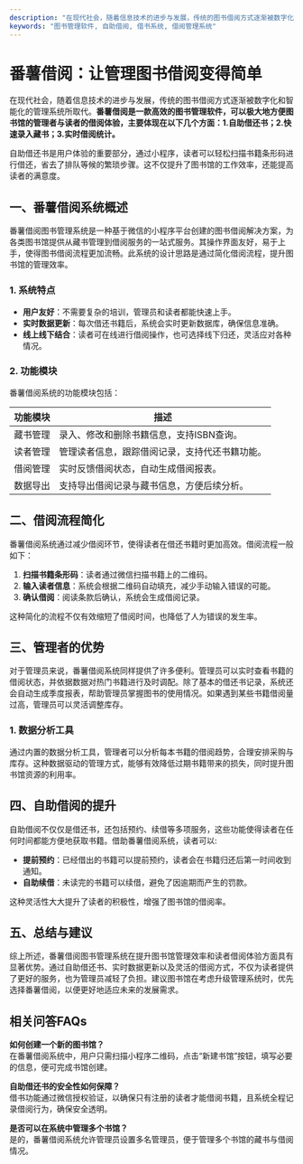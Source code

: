 ```yaml
---
description: "在现代社会，随着信息技术的进步与发展，传统的图书借阅方式逐渐被数字化和智能化的管理系统所取代。**番薯借阅是一款高效的图书管理软件，可以极大地方便图书馆的管理者与读者的借阅体验，主要体现在以下几个方面：1.自助借还书；2.快速录入藏书；3.实时借阅统计。**"
keywords: "图书管理软件, 自助借阅, 借书系统, 借阅管理系统"
---
```

# 番薯借阅：让管理图书借阅变得简单

在现代社会，随着信息技术的进步与发展，传统的图书借阅方式逐渐被数字化和智能化的管理系统所取代。**番薯借阅是一款高效的图书管理软件，可以极大地方便图书馆的管理者与读者的借阅体验，主要体现在以下几个方面：1.自助借还书；2.快速录入藏书；3.实时借阅统计。**

自助借还书是用户体验的重要部分，通过小程序，读者可以轻松扫描书籍条形码进行借还，省去了排队等候的繁琐步骤。这不仅提升了图书馆的工作效率，还能提高读者的满意度。

## **一、番薯借阅系统概述**

番薯借阅图书管理系统是一种基于微信的小程序平台创建的图书借阅解决方案，为各类图书馆提供从藏书管理到借阅服务的一站式服务。其操作界面友好，易于上手，使得图书借阅流程更加流畅。此系统的设计思路是通过简化借阅流程，提升图书馆的管理效率。

### **1. 系统特点**

- **用户友好**：不需要复杂的培训，管理员和读者都能快速上手。
- **实时数据更新**：每次借还书籍后，系统会实时更新数据库，确保信息准确。
- **线上线下结合**：读者可在线进行借阅操作，也可选择线下归还，灵活应对各种情况。

### **2. 功能模块**

番薯借阅系统的功能模块包括：

| 功能模块        | 描述                                             |
| --------------- | ------------------------------------------------ |
| 藏书管理        | 录入、修改和删除书籍信息，支持ISBN查询。     |
| 读者管理        | 管理读者信息，跟踪借阅记录，支持代还书籍功能。 |
| 借阅管理        | 实时反馈借阅状态，自动生成借阅报表。           |
| 数据导出        | 支持导出借阅记录与藏书信息，方便后续分析。     |

## **二、借阅流程简化**

番薯借阅系统通过减少借阅环节，使得读者在借还书籍时更加高效。借阅流程一般如下：

1. **扫描书籍条形码**：读者通过微信扫描书籍上的二维码。
2. **输入读者信息**：系统会根据二维码自动填充，减少手动输入错误的可能。
3. **确认借阅**：阅读条款后确认，系统会生成借阅记录。

这种简化的流程不仅有效缩短了借阅时间，也降低了人为错误的发生率。

## **三、管理者的优势**

对于管理员来说，番薯借阅系统同样提供了许多便利。管理员可以实时查看书籍的借阅状态，并依据数据对热门书籍进行及时调配。除了基本的借还书记录，系统还会自动生成季度报表，帮助管理员掌握图书的使用情况。如果遇到某些书籍借阅量过高，管理员可以灵活调整库存。

### **1. 数据分析工具**

通过内置的数据分析工具，管理者可以分析每本书籍的借阅趋势，合理安排采购与库存。这种数据驱动的管理方式，能够有效降低过期书籍带来的损失，同时提升图书馆资源的利用率。

## **四、自助借阅的提升**

自助借阅不仅仅是借还书，还包括预约、续借等多项服务，这些功能使得读者在任何时间都能方便地获取书籍。借助番薯借阅系统，读者可以:

- **提前预约**：已经借出的书籍可以提前预约，读者会在书籍归还后第一时间收到通知。
- **自助续借**：未读完的书籍可以续借，避免了因逾期而产生的罚款。

这种灵活性大大提升了读者的积极性，增强了图书馆的借阅率。

## **五、总结与建议**

综上所述，番薯借阅图书管理系统在提升图书馆管理效率和读者借阅体验方面具有显著优势。通过自助借还书、实时数据更新以及灵活的借阅方式，不仅为读者提供了更好的服务，也为管理员减轻了负担。建议图书馆在考虑升级管理系统时，优先选择番薯借阅，以便更好地适应未来的发展需求。

## **相关问答FAQs**

**如何创建一个新的图书馆？**  
在番薯借阅系统中，用户只需扫描小程序二维码，点击“新建书馆”按钮，填写必要的信息，便可完成书馆创建。

**自助借还书的安全性如何保障？**  
借书功能通过微信授权验证，以确保只有注册的读者才能借阅书籍，且系统全程记录借阅行为，确保安全透明。

**是否可以在系统中管理多个书馆？**  
是的，番薯借阅系统允许管理员设置多名管理员，便于管理多个书馆的藏书与借阅情况。
